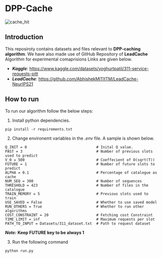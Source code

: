 # DPP-Cache
![cache_hit](https://github.com/SuyashGaurav/DPP-Cache-main/assets/102952185/5061081d-dc96-4b2c-b552-d6eb85fd0c43)

## Introduction
This reposiroty contains datasets and files relevant to **DPP-caching algorithm**. We have also made use of GitHub Repository of **LeadCache** Algorithm for experimental comaprisions Links are given below.

- ***Kaggle***: https://www.kaggle.com/datasets/yoghurtpatil/311-service-requests-pitt
- ***LeadCache***: https://github.com/AbhishekMITIITM/LeadCache-NeurIPS21

## How to run
To run our algorithm follow the below steps:

1. Install python dependencies.
```
pip install -r requirements.txt
```
2. Change environemt variables in the *.env* file. A sample is shown below.
```
Q_INIT = 0                                # Inital Q value.
PAST = 3                                  # Number of previous slots used to predict
V_0 = 500                                 # Coeffecient of O(sqrt(T))
FUTURE = 1                                # Number of future slots to predict
ALPHA = 0.1                               # Percentage of catalogue as cache
NUM_SEQ = 300                             # Number of sequences
THRESHOLD = 423                           # Number of files in the catalogue
TRAIN_MEMORY = 5                          # Previous slots used to train
USE_SAVED = False                         # Whether to use saved model
RUN_OTHERS = True                         # Whether to run other algorithms
COST_CONSTRAINT = 20                      # Fetching cost Constraint
TIME_LIMIT = inf                          # Maximum requests per slot
PATH_TO_INPUT = Datasets/311_dataset.txt  # Path to request dataset
```

***Note:*** **Keep FUTURE key to be always 1**

3. Run the following command
```
python run.py
```

